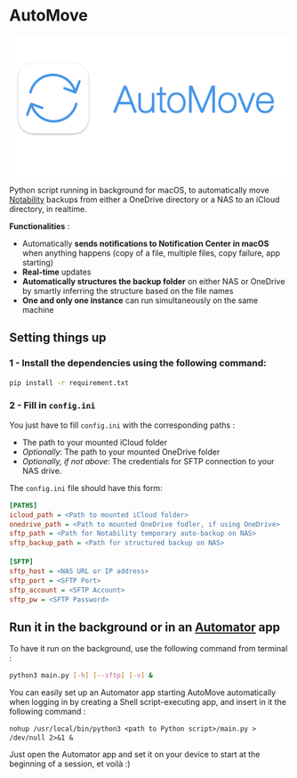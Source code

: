 
# AutoMove

![](res/banner.png)

Python script running in background for macOS, to automatically move [Notability](https://apps.apple.com/us/app/notability/id360593530) backups from either a OneDrive directory or a NAS to an iCloud directory, in realtime.

**Functionalities** :

- Automatically **sends notifications to Notification Center in macOS** when anything happens (copy of a file, multiple files, copy failure, app starting)
- **Real-time** updates
- **Automatically structures the backup folder** on either NAS or OneDrive by smartly inferring the structure based on the file names
- **One and only one instance** can run simultaneously on the same machine

## Setting things up

### **1 - Install the dependencies** using the following command:

```bash
pip install -r requirement.txt
```

### **2 - Fill in `config.ini`**

You just have to fill `config.ini` with the corresponding paths : 
- The path to your mounted iCloud folder
- *Optionally*: The path to your mounted OneDrive folder
- *Optionally, if not above*: The credentials for SFTP connection to your NAS drive.

The `config.ini` file should have this form:

```ini
[PATHS]
icloud_path = <Path to mounted iCloud folder>
onedrive_path = <Path to mounted OneDrive fodler, if using OneDrive>
sftp_path = <Path for Notability temporary auto-backup on NAS>
sftp_backup_path = <Path for structured backup on NAS>

[SFTP]
sftp_host = <NAS URL or IP address>
sftp_port = <SFTP Port>
sftp_account = <SFTP Account>
sftp_pw = <SFTP Password>
```

## Run it in the background or in an [Automator](https://support.apple.com/fr-fr/guide/automator/welcome/mac) app

To have it run on the background, use the following command from terminal :

```bash
python3 main.py [-h] [--sftp] [-v] &
```

You can easily set up an Automator app starting AutoMove automatically when logging in by creating a Shell script-executing app, and insert in it the following command :

```shell
nohup /usr/local/bin/python3 <path to Python script>/main.py > /dev/null 2>&1 &
```
Just open the Automator app and set it on your device to start at the beginning of a session, et voilà :)

